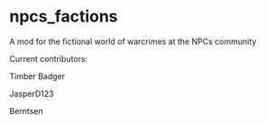 # npcs_factions
A mod for the fictional world of warcrimes at the NPCs community


Current contributors:

Timber Badger

JasperD123

Berntsen
